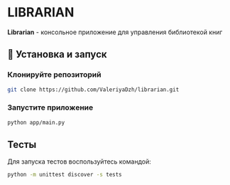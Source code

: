 # LIBRARIAN
**Librarian** - консольное приложение для управления библиотекой книг

## 🚀 Установка и запуск

### Клонируйте репозиторий

```bash
git clone https://github.com/ValeriyaDzh/librarian.git
```

### Запустите приложение

```bash
python app/main.py
```

## Тесты

Для запуска тестов воспользуйтесь командой:

```bash
python -m unittest discover -s tests
```
